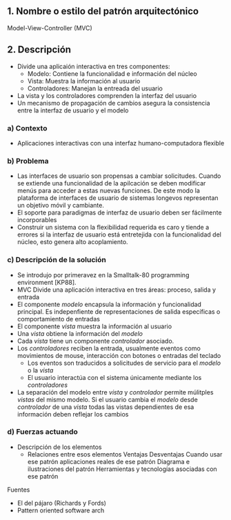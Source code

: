 ## 1. Nombre o estilo del patrón arquitectónico
Model-View-Controller (MVC)
## 2. Descripción
- Divide una aplicaión interactiva en tres componentes:
	- Modelo: Contiene la funcionalidad e información del núcleo
	- Vista: Muestra la información al usuario
	- Controladores: Manejan la entreada del usuario
- La vista y los controladores comprenden la interfaz del usuario
- Un mecanismo de propagación de cambios asegura la consistencia entre la interfaz de usuario y el modelo
### a) Contexto
- Aplicaciones interactivas con una interfaz humano-computadora flexible
### b) Problema
-  Las interfaces de usuario son propensas a cambiar solicitudes. Cuando se extiende una funcionalidad de la apilcación se deben modificar menús para acceder a estas nuevas funciones. De este modo la plataforma de interfaces de usuario de sistemas longevos representan un objetivo móvil y cambiante.
- El soporte para paradigmas de interfaz de usuario deben ser fácilmente incorporables
- Construir un sistema con la flexibilidad requerida es caro y tiende a errores si la interfaz de usuario está entretejida con la funcionalidad del núcleo, esto genera alto acoplamiento.
### c) Descripción de la solución
- Se introdujo por primeravez en la Smalltalk-80 programming environment [KP88].
- MVC Divide una aplicación interactiva en tres áreas: proceso, salida y entrada
- El componente *modelo* encapsula la información y funcionalidad principal. Es indepenfiente de representaciones de salida específicas o comportamiento de entradas
- El componente *vista* muestra la información al usuario
- Una *vista* obtiene la información del *modelo*
- Cada *vista* tiene un componente *controlador* asociado.
- Los *controladores* reciben la entrada, usualmente eventos como movimientos de mouse, interacción con botones o entradas del teclado
	- Los eventos son traducidos a solicitudes de servicio para el *modelo* o la *vista*
	- El usuario interactúa con el sistema únicamente mediante los *controladores*
- La separación del modelo entre *vista* y *controlador* permite múlitples *vistas* del mismo modelo. Si el usuario cambia el *modelo* desde *controlador* de una *vista* todas las vistas dependientes de esa información deben reflejar los cambios
### d) Fuerzas actuando
- Descripción de los elementos
	- Relaciones entre esos elementos
Ventajas
Desventajas
Cuando usar ese patrón
aplicaciones reales de ese patrón
Diagrama e ilustraciones del patrón
Herramientas y tecnologías asociadas con ese patrón

Fuentes
- El del pájaro (Richards y Fords)
- Pattern oriented software arch